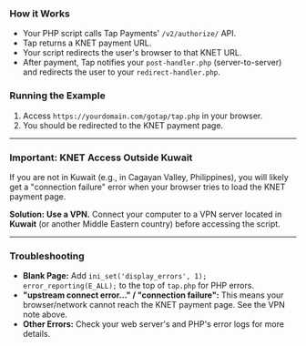 ### How it Works

* Your PHP script calls Tap Payments' `/v2/authorize/` API.
* Tap returns a KNET payment URL.
* Your script redirects the user's browser to that KNET URL.
* After payment, Tap notifies your `post-handler.php` (server-to-server) and redirects the user to your `redirect-handler.php`.

### Running the Example

1.  Access `https://yourdomain.com/gotap/tap.php` in your browser.
2.  You should be redirected to the KNET payment page.

---

### Important: KNET Access Outside Kuwait

If you are not in Kuwait (e.g., in Cagayan Valley, Philippines), you will likely get a "connection failure" error when your browser tries to load the KNET payment page.

**Solution:** **Use a VPN.** Connect your computer to a VPN server located in **Kuwait** (or another Middle Eastern country) before accessing the script.

---

### Troubleshooting

* **Blank Page:** Add `ini_set('display_errors', 1); error_reporting(E_ALL);` to the top of `tap.php` for PHP errors.
* **"upstream connect error..." / "connection failure":** This means your browser/network cannot reach the KNET payment page. See the VPN note above.
* **Other Errors:** Check your web server's and PHP's error logs for more details.
